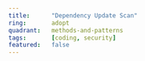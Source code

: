 ```yaml
---
title:      "Dependency Update Scan"
ring:       adopt
quadrant:   methods-and-patterns
tags:       [coding, security]
featured:   false
---
```

